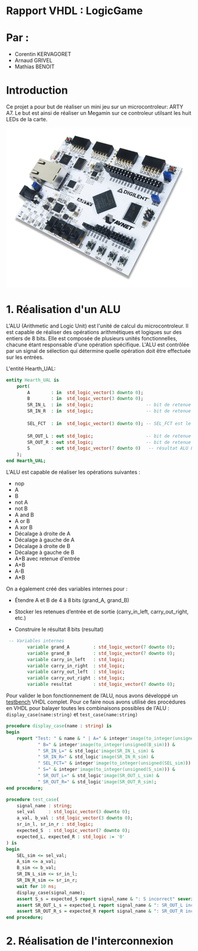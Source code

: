# Rapport VHDL : LogicGame

# Par :
  - Corentin KERVAGORET
  - Arnaud GRIVEL
  - Mathias BENOIT


# Introduction

Ce projet a pour but de réaliser un mini jeu sur un microcontroleur: ARTY A7. Le but est ainsi de réaliser un Megamin sur ce controleur utilsant les huit LEDs de la carte.

![alt text](./img/71YKkVSeLqL.webp)


# 1. Réalisation d'un ALU 


L'ALU  (Arithmetic and Logic Unit) est l'unité de calcul du microcontroleur. Il est capable de réaliser des opérations arithmétiques et logiques sur des entiers de 8 bits.
Elle est composée de plusieurs unités fonctionnelles, chacune étant responsable d'une opération spécifique. L'ALU est contrôlée par un signal de sélection qui détermine quelle opération doit être effectuée sur les entrées.

L'entité Hearth_UAL:

```vhdl
entity Hearth_UAL is
    port(
        A        : in  std_logic_vector(3 downto 0);
        B        : in  std_logic_vector(3 downto 0);
        SR_IN_L  : in  std_logic;                    -- bit de retenue d'entrée pour décalage à droite
        SR_IN_R  : in  std_logic;                    -- bit de retenue d'entrée pour décalage à gauche et addition

        SEL_FCT  : in  std_logic_vector(3 downto 0); -- SEL_FCT est le code de la fonction à réaliser

        SR_OUT_L : out std_logic;                    -- bit de retenue de sortie gauche
        SR_OUT_R : out std_logic;                    -- bit de retenue de sortie droite
        S        : out std_logic_vector(7 downto 0)   -- résultat ALU 8 bits
    );
end Hearth_UAL;
```


L'ALU est capable de réaliser les opérations suivantes :
- nop
- A
- B
- not A
- not B
- A and B
- A or B
- A xor B
- Décalage à droite de A
- Décalage à gauche de A
- Décalage à droite de B
- Décalage à gauche de B
- A+B avec retenue d'entrée
- A+B
- A-B
- A*B



On a également créé des variables internes pour :

- Étendre A et B de 4 à 8 bits (grand_A, grand_B)

- Stocker les retenues d’entrée et de sortie (carry_in_left, carry_out_right, etc.)

- Construire le résultat 8 bits (resultat)

```vhdl
 -- Variables internes
        variable grand_A         : std_logic_vector(7 downto 0);
        variable grand_B         : std_logic_vector(7 downto 0);
        variable carry_in_left   : std_logic;
        variable carry_in_right  : std_logic;
        variable carry_out_left  : std_logic;
        variable carry_out_right : std_logic;
        variable resultat        : std_logic_vector(7 downto 0);
```

Pour valider le bon fonctionnement de l’ALU, nous avons développé un [testbench](./ual/ual_testbench.vhd) VHDL complet. 
Pour ce faire nous avons utilisé des procédures en VHDL pour balayer toutes les combinaisons possibles de l'ALU : `display_case(name:string)` et `test_case(name:string)`

```vhdl
procedure display_case(name : string) is
begin
    report "Test: " & name & " | A=" & integer'image(to_integer(unsigned(A_sim))) &
            " B=" & integer'image(to_integer(unsigned(B_sim))) &
            " SR_IN_L=" & std_logic'image(SR_IN_L_sim) &
            " SR_IN_R=" & std_logic'image(SR_IN_R_sim) &
            " SEL_FCT=" & integer'image(to_integer(unsigned(SEL_sim))) &
            " S=" & integer'image(to_integer(unsigned(S_sim))) &
            " SR_OUT_L=" & std_logic'image(SR_OUT_L_sim) &
            " SR_OUT_R=" & std_logic'image(SR_OUT_R_sim);
end procedure;
```
```vhdl
procedure test_case(
    signal_name : string;
    sel_val     : std_logic_vector(3 downto 0);
    a_val, b_val : std_logic_vector(3 downto 0);
    sr_in_l, sr_in_r : std_logic;
    expected_S  : std_logic_vector(7 downto 0);
    expected_L, expected_R : std_logic := '0'
) is
begin
    SEL_sim <= sel_val;
    A_sim <= a_val;
    B_sim <= b_val;
    SR_IN_L_sim <= sr_in_l;
    SR_IN_R_sim <= sr_in_r;
    wait for 10 ns;
    display_case(signal_name);
    assert S_s = expected_S report signal_name & ": S incorrect" severity error;
    assert SR_OUT_L_s = expected_L report signal_name & ": SR_OUT_L incorrect" severity error;
    assert SR_OUT_R_s = expected_R report signal_name & ": SR_OUT_R incorrect" severity error;
end procedure;
```

# 2. Réalisation de l'interconnexion

